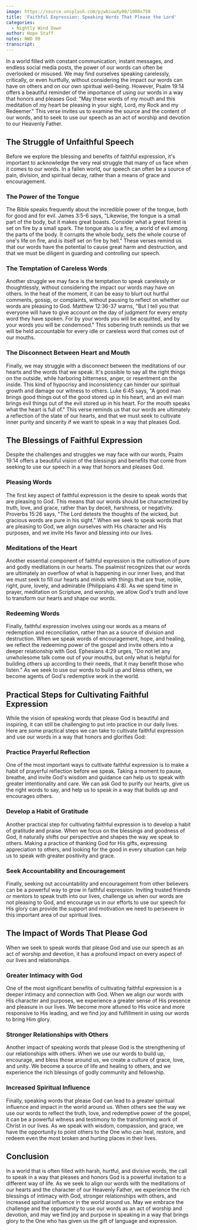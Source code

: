 ```yaml
---
image: https://source.unsplash.com/pjwbiuwXy00/1000x750
title: 'Faithful Expression: Speaking Words That Please the Lord'
categories:
  - Nightly Wind Down
author: Hope Staff
notes: NWD 99
transcript:
---
```

In a world filled with constant communication, instant messages, and endless social media posts, the power of our words can often be overlooked or misused. We may find ourselves speaking carelessly, critically, or even hurtfully, without considering the impact our words can have on others and on our own spiritual well-being. However, Psalm 19:14 offers a beautiful reminder of the importance of using our words in a way that honors and pleases God: "May these words of my mouth and this meditation of my heart be pleasing in your sight, Lord, my Rock and my Redeemer." This verse invites us to examine the source and the content of our words, and to seek to use our speech as an act of worship and devotion to our Heavenly Father.

## The Struggle of Unfaithful Speech

Before we explore the blessing and benefits of faithful expression, it's important to acknowledge the very real struggle that many of us face when it comes to our words. In a fallen world, our speech can often be a source of pain, division, and spiritual decay, rather than a means of grace and encouragement.

### The Power of the Tongue

The Bible speaks frequently about the incredible power of the tongue, both for good and for evil. James 3:5-6 says, "Likewise, the tongue is a small part of the body, but it makes great boasts. Consider what a great forest is set on fire by a small spark. The tongue also is a fire, a world of evil among the parts of the body. It corrupts the whole body, sets the whole course of one's life on fire, and is itself set on fire by hell." These verses remind us that our words have the potential to cause great harm and destruction, and that we must be diligent in guarding and controlling our speech.

### The Temptation of Careless Words

Another struggle we may face is the temptation to speak carelessly or thoughtlessly, without considering the impact our words may have on others. In the heat of the moment, it can be easy to blurt out hurtful comments, gossip, or complaints, without pausing to reflect on whether our words are pleasing to God. Matthew 12:36-37 warns, "But I tell you that everyone will have to give account on the day of judgment for every empty word they have spoken. For by your words you will be acquitted, and by your words you will be condemned." This sobering truth reminds us that we will be held accountable for every idle or careless word that comes out of our mouths.

### The Disconnect Between Heart and Mouth

Finally, we may struggle with a disconnect between the meditations of our hearts and the words that we speak. It's possible to say all the right things on the outside, while harboring bitterness, anger, or resentment on the inside. This kind of hypocrisy and inconsistency can hinder our spiritual growth and damage our witness to others. Luke 6:45 says, "A good man brings good things out of the good stored up in his heart, and an evil man brings evil things out of the evil stored up in his heart. For the mouth speaks what the heart is full of." This verse reminds us that our words are ultimately a reflection of the state of our hearts, and that we must seek to cultivate inner purity and sincerity if we want to speak in a way that pleases God.

## The Blessings of Faithful Expression

Despite the challenges and struggles we may face with our words, Psalm 19:14 offers a beautiful vision of the blessings and benefits that come from seeking to use our speech in a way that honors and pleases God.

### Pleasing Words

The first key aspect of faithful expression is the desire to speak words that are pleasing to God. This means that our words should be characterized by truth, love, and grace, rather than by deceit, harshness, or negativity. Proverbs 15:26 says, "The Lord detests the thoughts of the wicked, but gracious words are pure in his sight." When we seek to speak words that are pleasing to God, we align ourselves with His character and His purposes, and we invite His favor and blessing into our lives.

### Meditations of the Heart

Another essential component of faithful expression is the cultivation of pure and godly meditations in our hearts. The psalmist recognizes that our words are ultimately an overflow of what is happening in our inner lives, and that we must seek to fill our hearts and minds with things that are true, noble, right, pure, lovely, and admirable (Philippians 4:8). As we spend time in prayer, meditation on Scripture, and worship, we allow God's truth and love to transform our hearts and shape our words.

### Redeeming Words

Finally, faithful expression involves using our words as a means of redemption and reconciliation, rather than as a source of division and destruction. When we speak words of encouragement, hope, and healing, we reflect the redeeming power of the gospel and invite others into a deeper relationship with God. Ephesians 4:29 urges, "Do not let any unwholesome talk come out of your mouths, but only what is helpful for building others up according to their needs, that it may benefit those who listen." As we seek to use our words to build up and bless others, we become agents of God's redemptive work in the world.

## Practical Steps for Cultivating Faithful Expression

While the vision of speaking words that please God is beautiful and inspiring, it can still be challenging to put into practice in our daily lives. Here are some practical steps we can take to cultivate faithful expression and use our words in a way that honors and glorifies God:

### Practice Prayerful Reflection

One of the most important ways to cultivate faithful expression is to make a habit of prayerful reflection before we speak. Taking a moment to pause, breathe, and invite God's wisdom and guidance can help us to speak with greater intentionality and care. We can ask God to purify our hearts, give us the right words to say, and help us to speak in a way that builds up and encourages others.

### Develop a Habit of Gratitude

Another practical step for cultivating faithful expression is to develop a habit of gratitude and praise. When we focus on the blessings and goodness of God, it naturally shifts our perspective and shapes the way we speak to others. Making a practice of thanking God for His gifts, expressing appreciation to others, and looking for the good in every situation can help us to speak with greater positivity and grace.

### Seek Accountability and Encouragement

Finally, seeking out accountability and encouragement from other believers can be a powerful way to grow in faithful expression. Inviting trusted friends or mentors to speak truth into our lives, challenge us when our words are not pleasing to God, and encourage us in our efforts to use our speech for His glory can provide the support and motivation we need to persevere in this important area of our spiritual lives.

## The Impact of Words That Please God

When we seek to speak words that please God and use our speech as an act of worship and devotion, it has a profound impact on every aspect of our lives and relationships.

### Greater Intimacy with God

One of the most significant benefits of cultivating faithful expression is a deeper intimacy and connection with God. When we align our words with His character and purposes, we experience a greater sense of His presence and pleasure in our lives. We become more attuned to His voice and more responsive to His leading, and we find joy and fulfillment in using our words to bring Him glory.

### Stronger Relationships with Others

Another impact of speaking words that please God is the strengthening of our relationships with others. When we use our words to build up, encourage, and bless those around us, we create a culture of grace, love, and unity. We become a source of life and healing to others, and we experience the rich blessings of godly community and fellowship.

### Increased Spiritual Influence

Finally, speaking words that please God can lead to a greater spiritual influence and impact in the world around us. When others see the way we use our words to reflect the truth, love, and redemptive power of the gospel, it can be a powerful witness and testimony to the transforming work of Christ in our lives. As we speak with wisdom, compassion, and grace, we have the opportunity to point others to the One who can heal, restore, and redeem even the most broken and hurting places in their lives.

## Conclusion

In a world that is often filled with harsh, hurtful, and divisive words, the call to speak in a way that pleases and honors God is a powerful invitation to a different way of life. As we seek to align our words with the meditations of our hearts and the character of our Heavenly Father, we experience the rich blessings of intimacy with God, stronger relationships with others, and increased spiritual influence in the world around us. May we embrace the challenge and the opportunity to use our words as an act of worship and devotion, and may we find joy and purpose in speaking in a way that brings glory to the One who has given us the gift of language and expression.